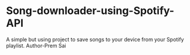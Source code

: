 # Song-downloader-using-Spotify-API
A simple but using project to save songs to your device from your Spotify playlist.
Author-Prem Sai
